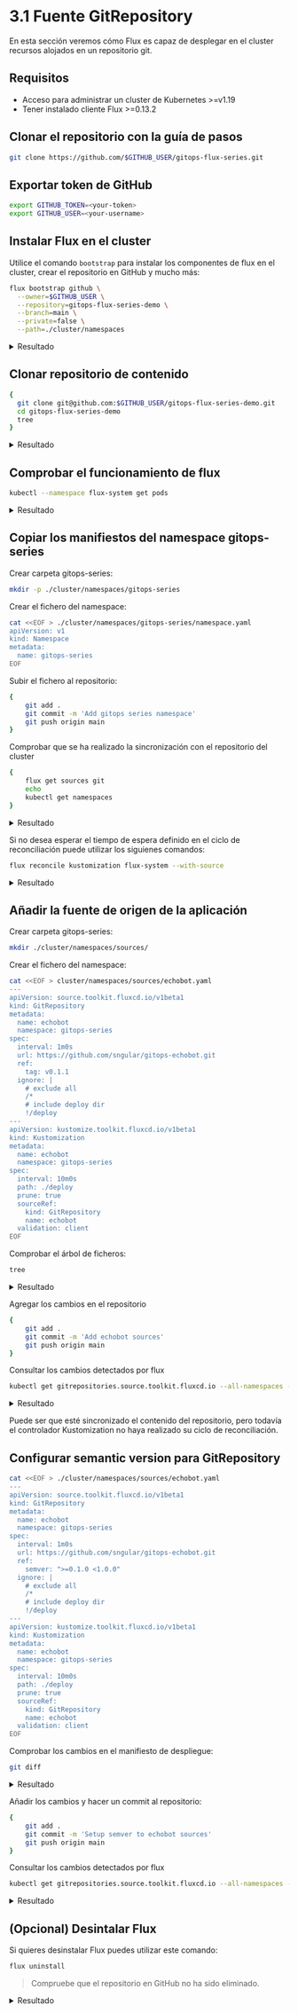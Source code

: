 # 3.1 Fuente GitRepository

En esta sección veremos cómo Flux es capaz de desplegar en el cluster recursos alojados en un repositorio git.

## Requisitos

* Acceso para administrar un cluster de Kubernetes >=v1.19
* Tener instalado cliente Flux >=0.13.2

## Clonar el repositorio con la guía de pasos

```bash
git clone https://github.com/$GITHUB_USER/gitops-flux-series.git
```

## Exportar token de GitHub

```bash
export GITHUB_TOKEN=<your-token>
export GITHUB_USER=<your-username>
```

## Instalar Flux en el cluster

Utilice el comando `bootstrap` para instalar los componentes de flux en el cluster, crear el repositorio en GitHub y mucho más:

```bash
flux bootstrap github \
  --owner=$GITHUB_USER \
  --repository=gitops-flux-series-demo \
  --branch=main \
  --private=false \
  --path=./cluster/namespaces
```

<details>
  <summary>Resultado</summary>

  ```
  ► connecting to github.com
  ✔ repository "https://github.com/sngular/gitops-flux-series-demo" created
  ► cloning branch "main" from Git repository "https://github.com/sngular/gitops-flux-series-demo.git"
  ✔ cloned repository
  ► generating component manifests
  ✔ generated component manifests
  ✔ committed sync manifests to "main" ("1bba6481f9261943997b3eac77ddd95f37ad3ffa")
  ► pushing component manifests to "https://github.com/sngular/gitops-flux-series-demo.git"
  ► installing components in "flux-system" namespace
  ✔ installed components
  ✔ reconciled components
  ► determining if source secret "flux-system/flux-system" exists
  ► generating source secret
  ✔ public key: ssh-rsa AAAAB3NzaC1yc2EAAAADAQABAAABAQDcW5fJvdPje3qMRDoW59hRD/gGIBnPUcEz2fKLJkRAo0tE+q8Suq20Lhmnqb5CB7EvXB1Nl56k62j/K6cMBXW6ERbZy4c47CkeMyee14G8ZdVJbOS3x0pvyl4swp2AFzL6SECPqbrVQZgSQmdbtUaRseS0hC50gOWEypCHY4bo3PQPcXbNhdN/G3oMNn3707+E7A58wsRL2pRsmevjRXIL66108FMT9lPjE0vi7l5JZ32MvuFWwP5rZM39qtLSeXheFa2jpcCBPEczxbdoqijhSzV0PNZqcb8Vbr974WVvaHitAdkhm4/aHJCRhiZuzzpbavoaKNHoNe24oQcIPnuJ
  ✔ configured deploy key "flux-system-main-flux-system-./cluster/namespaces" for "https://github.com/sngular/gitops-flux-series-demo"
  ► applying source secret "flux-system/flux-system"
  ✔ reconciled source secret
  ► generating sync manifests
  ✔ generated sync manifests
  ✔ committed sync manifests to "main" ("5fff63da327dd6b6b773e02d612f2f663d4c9d49")
  ► pushing sync manifests to "https://github.com/sngular/gitops-flux-series-demo.git"
  ► applying sync manifests
  ✔ reconciled sync configuration
  ◎ waiting for Kustomization "flux-system/flux-system" to be reconciled
  ✔ Kustomization reconciled successfully
  ► confirming components are healthy
  ✔ source-controller: deployment ready
  ✔ kustomize-controller: deployment ready
  ✔ helm-controller: deployment ready
  ✔ notification-controller: deployment ready
  ✔ all components are healthy
  ```
</details>

## Clonar repositorio de contenido

```bash
{
  git clone git@github.com:$GITHUB_USER/gitops-flux-series-demo.git
  cd gitops-flux-series-demo
  tree
}
```

<details>
  <summary>Resultado</summary>

  ```
  Cloning into 'gitops-flux-series-demo'...
  remote: Enumerating objects: 13, done.
  remote: Counting objects: 100% (13/13), done.
  remote: Compressing objects: 100% (6/6), done.
  remote: Total 13 (delta 0), reused 13 (delta 0), pack-reused 0
  Receiving objects: 100% (13/13), 17.43 KiB | 17.43 MiB/s, done.
  .
  └── cluster
      └── namespaces
          └── flux-system
              ├── gotk-components.yaml
              ├── gotk-sync.yaml
              └── kustomization.yaml

  3 directories, 3 files
  ```
</details>

## Comprobar el funcionamiento de flux

```bash
kubectl --namespace flux-system get pods
```

<details>
  <summary>Resultado</summary>

  ```
  NAME                                       READY   STATUS    RESTARTS   AGE
  notification-controller-5c4d48f476-q7xz2   1/1     Running   0          9m25s
  helm-controller-85bfd4959d-7bxj7           1/1     Running   0          9m26s
  kustomize-controller-6977b8cdd4-p7jnm      1/1     Running   0          9m26s
  source-controller-85fb864746-lsmq4         1/1     Running   0          9m25s
  ```
</details>

## Copiar los manifiestos del namespace gitops-series

Crear carpeta gitops-series:
```bash
mkdir -p ./cluster/namespaces/gitops-series
```

Crear el fichero del namespace:

```bash
cat <<EOF > ./cluster/namespaces/gitops-series/namespace.yaml
apiVersion: v1
kind: Namespace
metadata:
  name: gitops-series
EOF
```

Subir el fichero al repositorio:

```bash
{
    git add .
    git commit -m 'Add gitops series namespace'
    git push origin main
}
```

Comprobar que se ha realizado la sincronización con el repositorio del cluster

```bash
{
    flux get sources git
    echo
    kubectl get namespaces
}
```

<details>
  <summary>Resultado</summary>

  ```
  NAME            READY   MESSAGE                                                            REVISION                                        SUSPENDED
  flux-system     True    Fetched revision: main/dee7b07acf15605ea40f9c3530b0c2d371a791e9    main/dee7b07acf15605ea40f9c3530b0c2d371a791e9   False
  
  NAME              STATUS   AGE
  default           Active   27m
  kube-system       Active   27m
  kube-public       Active   27m
  kube-node-lease   Active   27m
  flux-system       Active   17m
  gitops-series     Active   4s
  ```

</details>

Si no desea esperar el tiempo de espera definido en el ciclo de reconciliación puede utilizar los siguienes comandos:

```bash
flux reconcile kustomization flux-system --with-source
```

<details>
  <summary>Resultado</summary>

  ```
  ► annotating GitRepository flux-system in flux-system namespace
  ✔ GitRepository annotated
  ◎ waiting for GitRepository reconciliation
  ✔ GitRepository reconciliation completed
  ✔ fetched revision main/dee7b07acf15605ea40f9c3530b0c2d371a791e9
  ► annotating Kustomization flux-system in flux-system namespace
  ✔ Kustomization annotated
  ◎ waiting for Kustomization reconciliation
  ✔ Kustomization reconciliation completed
  ✔ applied revision main/dee7b07acf15605ea40f9c3530b0c2d371a791e9
  ```

</details>


## Añadir la fuente de origen de la aplicación

Crear carpeta gitops-series:
```bash
mkdir ./cluster/namespaces/sources/
```

Crear el fichero del namespace:

```bash
cat <<EOF > cluster/namespaces/sources/echobot.yaml
---
apiVersion: source.toolkit.fluxcd.io/v1beta1
kind: GitRepository
metadata:
  name: echobot
  namespace: gitops-series
spec:
  interval: 1m0s
  url: https://github.com/sngular/gitops-echobot.git
  ref:
    tag: v0.1.1
  ignore: |
    # exclude all
    /*
    # include deploy dir
    !/deploy
---
apiVersion: kustomize.toolkit.fluxcd.io/v1beta1
kind: Kustomization
metadata:
  name: echobot
  namespace: gitops-series
spec:
  interval: 10m0s
  path: ./deploy
  prune: true
  sourceRef:
    kind: GitRepository
    name: echobot
  validation: client
EOF
```

Comprobar el árbol de ficheros:

```bash
tree
```

<details>
  <summary>Resultado</summary>

  ```
  .
  └── cluster
      └── namespaces
          ├── flux-system
          │   ├── gotk-components.yaml
          │   ├── gotk-sync.yaml
          │   └── kustomization.yaml
          ├── gitops-series
          │   └── namespace.yaml
          └── sources
              └── echobot.yaml
  ```

</details>

Agregar los cambios en el repositorio

```bash
{
    git add .
    git commit -m 'Add echobot sources'
    git push origin main
}
```

Consultar los cambios detectados por flux

```bash
kubectl get gitrepositories.source.toolkit.fluxcd.io --all-namespaces --watch
```

<details>
  <summary>Resultado</summary>

  ```
  NAMESPACE       NAME          URL                                                    READY   STATUS                                                              AGE
  flux-system     flux-system   ssh://git@github.com/sngular/gitops-flux-series-demo   True    Fetched revision: main/e0a9b9944729a9be55fe5f999a6524ca6d171026     59m
  gitops-series   echobot       https://github.com/sngular/gitops-echobot.git          True    Fetched revision: v0.1.1/98af1d5298ba2fb8bfda3b363d1c661a2116de8d   16m
  ```

</details>

Puede ser que esté sincronizado el contenido del repositorio, pero todavía el controlador Kustomization no haya realizado su ciclo de reconciliación.

## Configurar semantic version para GitRepository

```bash
cat <<EOF > ./cluster/namespaces/sources/echobot.yaml
---
apiVersion: source.toolkit.fluxcd.io/v1beta1
kind: GitRepository
metadata:
  name: echobot
  namespace: gitops-series
spec:
  interval: 1m0s
  url: https://github.com/sngular/gitops-echobot.git
  ref:
    semver: ">=0.1.0 <1.0.0"
  ignore: |
    # exclude all
    /*
    # include deploy dir
    !/deploy
---
apiVersion: kustomize.toolkit.fluxcd.io/v1beta1
kind: Kustomization
metadata:
  name: echobot
  namespace: gitops-series
spec:
  interval: 10m0s
  path: ./deploy
  prune: true
  sourceRef:
    kind: GitRepository
    name: echobot
  validation: client
EOF
```

Comprobar los cambios en el manifiesto de despliegue:

```bash
git diff
```

<details>
  <summary>Resultado</summary>

  ```bash
  diff --git a/cluster/namespaces/sources/echobot.yaml b/cluster/namespaces/sources/echobot.yaml
  index 49fb911..464ec5a 100644
  --- a/cluster/namespaces/sources/echobot.yaml
  +++ b/cluster/namespaces/sources/echobot.yaml
  @@ -10,7 +10,7 @@ spec:
     ref:
  -    tag: v0.1.1
  +    semver: ">=0.1.0 <1.0.0"
     ignore: |
       # exclude all
       /*
  ```
</details>

Añadir los cambios y hacer un commit al repositorio:

```bash
{
    git add .
    git commit -m 'Setup semver to echobot sources'
    git push origin main
}
```

Consultar los cambios detectados por flux

```bash
kubectl get gitrepositories.source.toolkit.fluxcd.io --all-namespaces --watch
```

<details>
  <summary>Resultado</summary>

  ```
  NAMESPACE       NAME          URL                                                    READY   STATUS                                                              AGE
  flux-system     flux-system   ssh://git@github.com/sngular/gitops-flux-series-demo   True    Fetched revision: main/e0a9b9944729a9be55fe5f999a6524ca6d171026     60m
  gitops-series   echobot       https://github.com/sngular/gitops-echobot.git          True    Fetched revision: v0.1.1/98af1d5298ba2fb8bfda3b363d1c661a2116de8d   17m
  flux-system     flux-system   ssh://git@github.com/sngular/gitops-flux-series-demo   True    Fetched revision: main/d5b12e7733068359bbeb6225fdc1c771043d7195     60m
  flux-system     flux-system   ssh://git@github.com/sngular/gitops-flux-series-demo   True    Fetched revision: main/d5b12e7733068359bbeb6225fdc1c771043d7195     60m
  gitops-series   echobot       https://github.com/sngular/gitops-echobot.git          True    Fetched revision: v0.1.1/98af1d5298ba2fb8bfda3b363d1c661a2116de8d   17m
  gitops-series   echobot       https://github.com/sngular/gitops-echobot.git          Unknown   reconciliation in progress                                          17m
  gitops-series   echobot       https://github.com/sngular/gitops-echobot.git          True      Fetched revision: v0.1.3/4e2444fd6f8fe033249a56f6ac088a883fea0621   17m
  ```

</details>

## (Opcional) Desintalar Flux

Si quieres desinstalar Flux puedes utilizar este comando:

```bash
flux uninstall
```

> Compruebe que el repositorio en GitHub no ha sido eliminado.

<details>
  <summary>Resultado</summary>

  ```
  Are you sure you want to delete Flux and its custom resource definitions: y█
  ► deleting components in flux-system namespace
  ✔ Deployment/flux-system/helm-controller deleted
  ✔ Deployment/flux-system/kustomize-controller deleted
  ✔ Deployment/flux-system/notification-controller deleted
  ✔ Deployment/flux-system/source-controller deleted
  ✔ Service/flux-system/notification-controller deleted
  ✔ Service/flux-system/source-controller deleted
  ✔ Service/flux-system/webhook-receiver deleted
  ✔ NetworkPolicy/flux-system/allow-egress deleted
  ✔ NetworkPolicy/flux-system/allow-scraping deleted
  ✔ NetworkPolicy/flux-system/allow-webhooks deleted
  ✔ ServiceAccount/flux-system/helm-controller deleted
  ✔ ServiceAccount/flux-system/kustomize-controller deleted
  ✔ ServiceAccount/flux-system/notification-controller deleted
  ✔ ServiceAccount/flux-system/source-controller deleted
  ✔ ClusterRole/crd-controller-flux-system deleted
  ✔ ClusterRoleBinding/cluster-reconciler-flux-system deleted
  ✔ ClusterRoleBinding/crd-controller-flux-system deleted
  ► deleting toolkit.fluxcd.io finalizers in all namespaces
  ✔ GitRepository/flux-system/flux-system finalizers deleted
  ✔ Kustomization/flux-system/flux-system finalizers deleted
  ► deleting toolkit.fluxcd.io custom resource definitions
  ✔ CustomResourceDefinition/alerts.notification.toolkit.fluxcd.io deleted
  ✔ CustomResourceDefinition/buckets.source.toolkit.fluxcd.io deleted
  ✔ CustomResourceDefinition/gitrepositories.source.toolkit.fluxcd.io deleted
  ✔ CustomResourceDefinition/helmcharts.source.toolkit.fluxcd.io deleted
  ✔ CustomResourceDefinition/helmreleases.helm.toolkit.fluxcd.io deleted
  ✔ CustomResourceDefinition/helmrepositories.source.toolkit.fluxcd.io deleted
  ✔ CustomResourceDefinition/kustomizations.kustomize.toolkit.fluxcd.io deleted
  ✔ CustomResourceDefinition/providers.notification.toolkit.fluxcd.io deleted
  ✔ CustomResourceDefinition/receivers.notification.toolkit.fluxcd.io deleted
  ✔ Namespace/flux-system deleted
  ✔ uninstall finished
  ```
</details>
